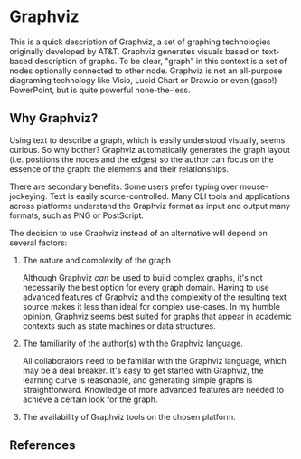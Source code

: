 # Graphviz

This is a quick description of Graphviz, a set of graphing technologies originally developed by AT&T. Graphviz generates visuals based on text-based description of graphs. To be clear, "graph" in this context is a set of nodes optionally connected to other node. Graphviz is not an all-purpose diagraming technology like Visio, Lucid Chart or Draw.io or even (gasp!) PowerPoint, but is quite powerful none-the-less. 

## Why Graphviz?
Using text to describe a graph, which is easily understood visually, seems curious. So why bother? Graphviz automatically generates the graph layout (i.e. positions the nodes and the edges) so the author can focus on the essence of the graph: the elements and their relationships.

There are secondary benefits. Some users prefer typing over mouse-jockeying. Text is easily source-controlled. Many CLI tools and applications across platforms understand the Graphviz format as input and output many formats, such as PNG or PostScript.

The decision to use Graphviz instead of an alternative will depend on several factors:

1. The nature and complexity of the graph

    Although Graphviz _can_ be used to build complex graphs, it's not necessarily the best option for every graph domain. Having to use advanced features of Graphviz and the complexity of the resulting text source makes it less than ideal for complex use-cases. In my humble opinion, Graphviz seems best suited for graphs that appear in academic contexts such as state machines or data structures.

2. The familiarity of the author(s) with the Graphviz language.

    All collaborators need to be familiar with the Graphviz language, which may be a deal breaker. It's easy to get started with Graphviz, the learning curve is reasonable, and generating simple graphs is straightforward. Knowledge of more advanced features are needed to achieve a certain look for the graph.

3. The availability of Graphviz tools on the chosen platform.

## References




